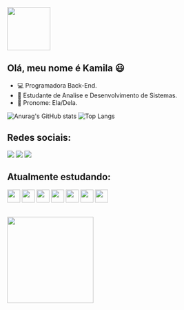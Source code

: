    <img height="100" widht="90" src="https://static.vecteezy.com/system/resources/previews/009/665/324/large_2x/cute-kitty-cat-on-train-cartoon-element-free-png.png"/>

##


## Olá, meu nome é Kamila 😃

- 💻 Programadora Back-End.
- 📖 Estudante de Analise e Desenvolvimento de Sistemas.
- 👩 Pronome: Ela/Dela.

![Anurag's GitHub stats](https://github-readme-stats.vercel.app/api?username=kamilafariass&show_icons=true&theme=radical)
![Top Langs](https://github-readme-stats.vercel.app/api/top-langs/?username=kamilafariass&&show_icons=true&theme=radical)

## Redes sociais:

<a href="https://www.linkedin.com/in/kamila-garcia-0978a410a/" target="_blank"><img src="https://img.shields.io/badge/LinkedIn-0077B5?style=for-the-badge&logo=linkedin&logoColor=white" target="_blank"></a>
<a href="https://www.facebook.com/kamila.garcia.39794895?locale=pt_BR" target="_blank"><img src="https://img.shields.io/badge/Facebook-1877F2?style=for-the-badge&logo=facebook&logoColor=white" target="_blank"></a>
<a href="https:https://www.twitch.tv/milachanlol" target="_blank"><img src="https://img.shields.io/badge/Twitch-9146FF?style=for-the-badge&logo=twitch&logoColor=white" target="_blank"></a>

## Atualmente estudando:

  <img height="30" widht="40" src="https://cdn.jsdelivr.net/gh/devicons/devicon@latest/icons/javascript/javascript-original.svg" /> <img height="30" widht="40" src="https://cdn.jsdelivr.net/gh/devicons/devicon@latest/icons/css3/css3-original.svg" /> <img height="30" widht="40" src="https://cdn.jsdelivr.net/gh/devicons/devicon@latest/icons/java/java-original.svg" /> <img height="30" widht="40" src="https://cdn.jsdelivr.net/gh/devicons/devicon@latest/icons/photoshop/photoshop-original.svg" /> <img height="30" widht="40" src="https://cdn.jsdelivr.net/gh/devicons/devicon@latest/icons/html5/html5-original.svg" /> <img height="30" widht="40" src="https://cdn.jsdelivr.net/gh/devicons/devicon@latest/icons/python/python-original.svg" /> <img height="30" widht="40" src="https://cdn.jsdelivr.net/gh/devicons/devicon@latest/icons/ruby/ruby-original.svg" />

##

<img height="200" widht="90" src="https://img1.picmix.com/output/pic/normal/2/8/0/7/10907082_682b2.gif"/>
